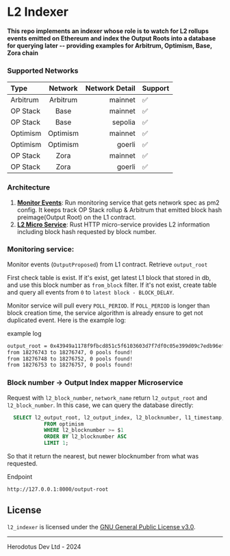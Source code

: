 # L2 Indexer

**This repo implements an indexer whose role is to watch for L2 rollups events emitted on Ethereum and index the Output Roots into a database for querying later -- providing examples for Arbitrum, Optimism, Base, Zora chain**

### Supported Networks

| Type     | Network  | Network Detail | Support |
| :------- | :------: | -------------: | ------- |
| Arbitrum | Arbitrum |        mainnet | ✅      |
| OP Stack |   Base   |        mainnet | ✅      |
| OP Stack |   Base   |        sepolia | ✅      |
| Optimism | Optimism |        mainnet | ✅      |
| Optimism | Optimism |         goerli | ✅      |
| OP Stack |   Zora   |        mainnet | ✅      |
| OP Stack |   Zora   |         goerli | ✅      |

### Architecture

1. **[Monitor Events](/crates/monitor_events/README.md)**: Run monitoring service that gets network spec as pm2 config. It keeps track OP Stack rollup & Arbitrum that emitted block hash preimage(Output Root) on the L1 contract.
2. **[L2 Micro Service](/crates/l2-micro-serviceREADME.md)**: Rust HTTP micro-service provides L2 information including block hash requested by block number.

### Monitoring service:

Monitor events (`OutputProposed`) from L1 contract. Retrieve `output_root`

First check table is exist. If it's exist, get latest L1 block that stored in db, and use this block number as `from_block` filter. If it's not exist, create table and query all events from `0` to `latest block - BLOCK_DELAY`.

Monitor service will pull every `POLL_PERIOD`. If `POLL_PERIOD` is longer than block creation time, the service algorithm is already ensure to get not duplicated event. Here is the example log:

example log

```sh
output_root = 0x43949a1178f9fbcd851c5f6103603d7f7df0c05e399d09c7edb96ef4281a9d25, l2OutputIndex = 2873, l2BlockNumber = 110408263, l1Blocknumber = 18276691, l1Timestamp = 1696416911, l1_transaction_hash=0xbf90fd89af4a580695abd69bccce1ed3ef426e72021ee3c7e0aad2f4b3d8375d, l1_transaction_index=195, L1_block_hash=0x3d05fd1575b8b38b08a1e8d2a4253b09fba7e01f72e66e8c19eec0a3b39bc62f
from 18276743 to 18276747, 0 pools found!
from 18276748 to 18276752, 0 pools found!
from 18276753 to 18276757, 0 pools found!
```

### Block number -> Output Index mapper Microservice

Request with `l2_block_number`, `network_name` return `l2_output_root` and `l2_block_number`. In this case, we can query the database directly:

```sql
  SELECT l2_output_root, l2_output_index, l2_blocknumber, l1_timestamp, l1_transaction_hash, l1_block_number, l1_transaction_index, l1_block_hash
            FROM optimism
            WHERE l2_blocknumber >= $1
            ORDER BY l2_blocknumber ASC
            LIMIT 1;
```

So that it return the nearest, but newer blocknumber from what was requested.

Endpoint

```
http://127.0.0.1:8000/output-root
```

## License

`l2_indexer` is licensed under the [GNU General Public License v3.0](./LICENSE).

---

Herodotus Dev Ltd - 2024
